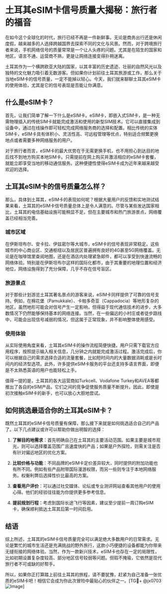 # 土耳其eSIM卡信号质量大揭秘：旅行者的福音

在如今这个全球化的时代，旅行已经不再是一件新鲜事。无论是商务出行还是休闲度假，越来越多的人选择跨越国界去探索不同的文化与风景。然而，对于跨境旅行者来说，手机网络信号的质量常常是一个让人头疼的问题。尤其是在陌生的国家和地区，语言不通、运营商不熟，更是让网络连接变得扑朔迷离。

土耳其作为一个横跨欧亚大陆的国家，以其丰富的历史遗迹、壮丽的自然风光以及独特的文化魅力吸引着无数游客。但如果你计划前往土耳其旅游或工作，那么关于当地eSIM卡的信号质量，一定不能掉以轻心。今天，我们就来聊聊土耳其eSIM卡的使用体验，尤其是它的信号表现是否能让你满意。

## 什么是eSIM卡？

首先，让我们简单了解一下什么是eSIM卡。eSIM卡，即嵌入式SIM卡，是一种无需物理插入的传统SIM卡就能完成激活和使用的新型SIM技术。它可以直接集成到设备中，通过在线操作即可轻松完成网络服务商的选择和配置。相比传统的实体SIM卡，eSIM卡具有体积小、灵活性高、可远程管理等优点，特别适合频繁更换地点或者需要多种网络服务的用户。

对于旅行者而言，eSIM卡的最大优势在于无需更换手机，也不用担心到达目的地后找不到地方购买本地SIM卡。只需提前在网上购买并激活相应的eSIM卡套餐，就能立即享受当地的移动通信服务。这种便捷性使得eSIM卡成为近年来越来越受欢迎的选择。

## 土耳其eSIM卡的信号质量怎么样？

那么，具体到土耳其，eSIM卡的表现如何呢？根据大量用户的反馈和实地测试结果来看，土耳其的eSIM卡信号质量总体上是令人满意的。尽管与某些发达国家相比，土耳其的电信基础设施可能稍显不足，但在主要城市和热门旅游景点，网络覆盖已经相当完善。

### 城市区域

在伊斯坦布尔、安卡拉、伊兹密尔等大城市，eSIM卡的信号表现非常稳定。这些城市的中心商业区、交通枢纽以及居民区普遍拥有良好的4G甚至5G网络覆盖。无论是在咖啡馆里查阅地图，还是在酒店内处理紧急邮件，都可以享受到快速流畅的网络体验。特别是在伊斯坦布尔这样的国际化都市，由于其重要的地理位置和经济地位，网络设施得到了充分保障，几乎不存在信号盲区。

### 旅游景点

对于那些计划游览土耳其著名景点的游客来说，eSIM卡同样提供了可靠的信号支持。例如，在棉花堡（Pamukkale）、卡帕多奇亚（Cappadocia）等地形复杂的地区，虽然地形可能会对信号产生一定影响，但得益于现代通信技术的进步，大多数情况下仍然能够保持基本的网络连接。当然，在一些偏远的小村庄或者徒步路线中，可能会出现信号减弱的情况，但这属于正常现象，并不影响整体使用感受。

### 使用体验

从实际使用角度来看，土耳其eSIM卡的操作流程简便快捷。用户只需下载官方应用程序，按照提示输入相关信息，几分钟之内就能完成激活过程。激活完成后，你可以根据自己的需求选择合适的流量套餐，比如短时间内的大量数据消耗或是长时间内的经济型选项。此外，许多提供eSIM卡服务的平台还支持多语言界面，即便是不太熟悉英语的用户也能轻松上手。

值得一提的是，土耳其的各大运营商如Turkcell、Vodafone Turkey和AVEA等都推出了各自的eSIM产品，它们之间的竞争促使服务质量不断提升。因此，即使是初次接触eSIM卡的新手，也可以放心大胆地尝试。

## 如何挑选最适合你的土耳其eSIM卡？

既然土耳其的eSIM卡信号质量有保障，那么接下来就是如何挑选适合自己的产品了。以下几点建议或许可以帮助你做出明智的选择：

1. **了解目的地需求**：首先明确自己在土耳其的主要活动范围。如果主要是城市观光，则可以选择覆盖范围广且速度快的产品；如果是户外探险，则需关注是否有针对偏远地区的优化方案。
   
2. **比较价格与功能**：不同品牌的eSIM卡定价差异较大，同时提供的附加功能也有所不同。例如有些产品附带国际漫游权限，而另一些则专注于本地网络服务。权衡利弊后选择性价比最高的方案。
   
3. **查看用户评价**：可以通过社交媒体、论坛或专业测评网站查看其他用户的使用心得。他们的经验往往能为你提供更多参考信息。
   
4. **提前规划行程**：考虑到国际长途飞行等因素，建议至少提前一周订购eSIM卡，确保顺利抵达土耳其后第一时间启用。

## 结语

综上所述，土耳其的eSIM卡信号质量完全可以满足绝大多数用户的日常需求。无论是繁忙的城市生活还是充满挑战的野外旅行，这款小巧便捷的设备都能为你带来无缝衔接的网络体验。当然，作为一款新兴技术，eSIM卡也存在一定的局限性，比如初期设置复杂度较高、部分地区信号较弱等问题。但瑕不掩瑜，它依然是现代旅行者不可或缺的好帮手。

所以，如果你正打算踏上前往土耳其的旅程，请不要犹豫，赶紧为自己准备一张优质的eSIM卡吧！相信它会成为你此次冒险中最贴心的伙伴之一。[TG💪+ @jx0703 ![Image](https://github.com/user-attachments/assets/dbca1d08-cadb-493c-b0ec-ad6f7a83f270)]